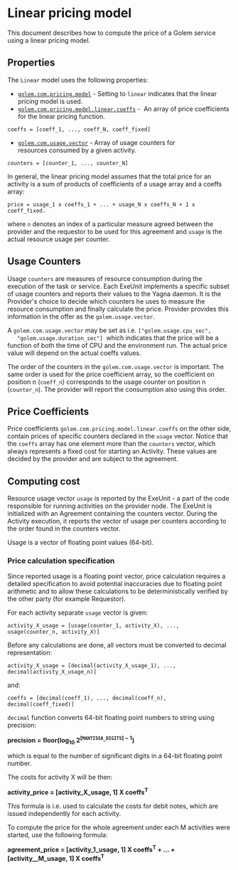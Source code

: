 # Linear pricing model

This document describes how to compute the price of a Golem service using
a linear pricing model.

## Properties

The `Linear` model uses the following properties:

- [`golem.com.pricing.model`](model.md#golemcompricingmodel--string) - Setting to `linear` indicates that the linear pricing model is used.
- [`golem.com.pricing.model.linear.coeffs`](model.md#golemcompricingmodellinearcoeffs--listnumber) -
   An array of price coefficients for the linear pricing function.

```
coeffs = [coeff_1, ..., coeff_N, coeff_fixed]
```

- [`golem.com.usage.vector`](../usage.md#golemcomusagevector--liststring) - Array of usage counters for resources consumed by a given activity.

```
counters = [counter_1, ..., counter_N] 
```

In general, the linear pricing model assumes that the total price for an activity is a sum of products of coefficients of a usage array and a coeffs array:

```
price = usage_1 x coeffs_1 + ... + usage_N x coeffs_N + 1 x coeff_fixed.
```

where `n` denotes an index of a particular measure agreed between the provider and the requestor to be used for this agreement and `usage` is the actual resource usage per counter.

## Usage Counters

Usage `counters` are measures of resource consumption during the execution of the task or service. Each ExeUnit implements a specific subset of usage counters and reports their values to the Yagna daemon. It is the Provider's choice to decide which counters he uses to measure the resource consumption and finally calculate the price. Provider provides this information in the offer as the `golem.usage.vector`.

A `golem.com.usage.vector` may be set as i.e. `["golem.usage.cpu_sec",
   "golem.usage.duration_sec"]`
 which indicates that the price will be a function of both the time of CPU and the environment run. The actual price value will depend on the actual coeffs values.

The order of the counters in the `golem.com.usage.vector` is important. The same order is used for the price coefficient array, so the coefficient on position n (`coeff_n`) corresponds to the usage counter on position n (`counter_n`). The provider will report the consumption also using this order.

## Price Coefficients

Price coefficients `golem.com.pricing.model.linear.coeffs` on the other side, contain prices of specific counters declared in the `usage` vector. Notice that the `coeffs` array has one element more than the `counters` vector, which always represents a fixed cost for starting an Activity. These values are decided by the provider and are subject to the agreement.

## Computing cost

Resource usage vector `usage` is reported by the ExeUnit - a part of the code responsible for running activities on the provider node. The ExeUnit is initialized with an Agreement containing the counters vector. During the Activity execution, it reports the vector of usage per counters according to the order found in the counters vector.

Usage is a vector of floating point values (64-bit).

### Price calculation specification

Since reported usage is a floating point vector, price calculation requires a detailed specification to avoid potential inaccuracies due to floating point arithmetic and to allow these calculations to be deterministically verified by the other party (for example Requestor).

For each activity separate `usage` vector is given:

```
activity_X_usage = [usage(counter_1, activity_X), ..., usage(counter_n, activity_X)]

```

Before any calculations are done, all vectors must be converted to decimal representation:

```
activity_X_usage = [decimal(activity_X_usage_1), ..., decimal(activity_X_usage_n)]
```

and:

```
coeffs = [decimal(coeff_1), ..., decimal(coeff_n), decimal(coeff_fixed)]
```

`decimal` function converts 64-bit floating point numbers to string using precision:

**precision = floor(log<sub>10</sub>&nbsp;2<sup>[`MANTISSA_DIGITS`]&nbsp;&minus;&nbsp;1</sup>)**

which is equal to the number of significant digits in a 64-bit floating point number.

The costs for activity X will be then:

**activity_price = [activity_X_usage, 1] X coeffs<sup>T</sup>**

This formula is i.e. used to calculate the costs for debit notes, which are issued independently for each activity.

To compute the price for the whole agreement under each M activities were started, use the following formula:

**agreement_price = [activity_1_usage, 1] X coeffs<sup>T</sup> + ... + [activity__M_usage, 1] X coeffs<sup>T</sup>**
